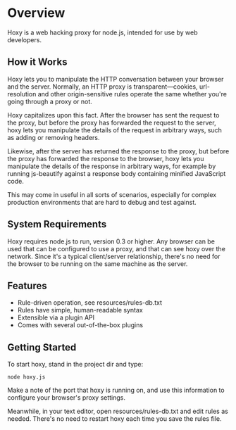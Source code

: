 Overview
========

Hoxy is a web hacking proxy for node.js, intended for use by web developers.

How it Works
------------

Hoxy lets you to manipulate the HTTP conversation between your browser and the server. Normally, an HTTP proxy is transparent—cookies, url-resolution and other origin-sensitive rules operate the same whether you're going through a proxy or not.

Hoxy capitalizes upon this fact. After the browser has sent the request to the proxy, but before the proxy has forwarded the request to the server, hoxy lets you manipulate the details of the request in arbitrary ways, such as adding or removing headers.

Likewise, after the server has returned the response to the proxy, but before the proxy has forwarded the response to the browser, hoxy lets you manipulate the details of the response in arbitrary ways, for example by running js-beautify against a response body containing minified JavaScript code.

This may come in useful in all sorts of scenarios, especially for complex production environments that are hard to debug and test against.

System Requirements
--------------------

Hoxy requires node.js to run, version 0.3 or higher. Any browser can be used that can be configured to use a proxy, and that can see hoxy over the network. Since it's a typical client/server relationship, there's no need for the browser to be running on the same machine as the server.

Features
--------

* Rule-driven operation, see resources/rules-db.txt
* Rules have simple, human-readable syntax
* Extensible via a plugin API
* Comes with several out-of-the-box plugins

Getting Started
---------------

To start hoxy, stand in the project dir and type:

    node hoxy.js

Make a note of the port that hoxy is running on, and use this information to configure your browser's proxy settings.

Meanwhile, in your text editor, open resources/rules-db.txt and edit rules as needed. There's no need to restart hoxy each time you save the rules file.

